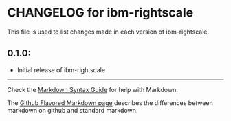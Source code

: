 # CHANGELOG for ibm-rightscale

This file is used to list changes made in each version of ibm-rightscale.

## 0.1.0:

* Initial release of ibm-rightscale

- - -
Check the [Markdown Syntax Guide](http://daringfireball.net/projects/markdown/syntax) for help with Markdown.

The [Github Flavored Markdown page](http://github.github.com/github-flavored-markdown/) describes the differences between markdown on github and standard markdown.
